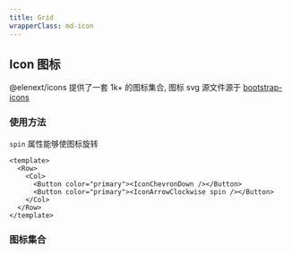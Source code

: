 ```yaml
---
title: Grid
wrapperClass: md-icon
---
```


## Icon 图标

@elenext/icons 提供了一套 1k+ 的图标集合, 图标 svg 源文件源于 [bootstrap-icons](https://github.com/twbs/icons)

### 使用方法

`spin` 属性能够使图标旋转

```vue demo
<template>
  <Row>
    <Col>
      <Button color="primary"><IconChevronDown /></Button>
      <Button color="primary"><IconArrowClockwise spin /></Button>
    </Col>
  </Row>
</template>
```

### 图标集合
